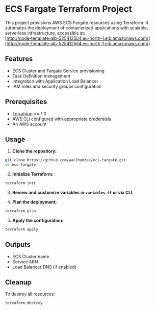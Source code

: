 # ECS Fargate Terraform Project

This project provisions AWS ECS Fargate resources using Terraform. It automates the deployment of containerized applications with scalable, serverless infrastructure, accessible at:  
[http://node-template-alb-525412564.eu-north-1.elb.amazonaws.com/](http://node-template-alb-525412564.eu-north-1.elb.amazonaws.com/)

## Features

- ECS Cluster and Fargate Service provisioning
- Task Definition management
- Integration with Application Load Balancer
- IAM roles and security groups configuration

## Prerequisites

- [Terraform](https://www.terraform.io/downloads.html) >= 1.0
- AWS CLI configured with appropriate credentials
- An AWS account

## Usage

1. **Clone the repository:**

```sh
git clone https://github.com/waelhamzee/ecs-fargate.git
cd ecs-fargate
```

2. **Initialize Terraform:**

```sh
terraform init
```

3. **Review and customize variables in `variables.tf` or via CLI.**

4. **Plan the deployment:**

```sh
terraform plan
```

5. **Apply the configuration:**

```sh
terraform apply
```

## Outputs

- ECS Cluster name
- Service ARN
- Load Balancer DNS (if enabled)

## Cleanup

To destroy all resources:

```sh
terraform destroy
```
